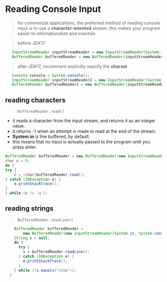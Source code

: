 # Reading Console Input

> for commercial applications, the preferred method of reading console input is to use a **character-oriented** stream.
> this makes your program easier to internationalize and maintain

> before JDK17

```java
   InputStreamReader inputStreamReader = new InputStreamReader(System.in);
   BufferedReader bufferedReader = new BufferedReader(inputStreamReader);
```

> after JDK17, recomment explicitly sepcify the **charset**

```java
   Console console = System.console();
   InputStreamReader inputStreamReader2 = new InputStreamReader(System.in, console.charset());
   BufferedReader bufferedReader2 = new BufferedReader(inputStreamReader2);
```

## reading characters

> `BufferedReader.read()`
- it reads a character from the input stream, and returns it as an integer value.
- it returns -1 when an attempt is made to read at the end of the stream.
- **System.in** is line buffered, by default.
- this means that no input is actually passed to the program until you press enter.

```java
BufferedReader bufferedReader = new BufferedReader(new InputStreamReader(System.in, System.console().charset()));
char c = 0;
do {
try {
    c = (char)bufferedReader.read();
} catch (IOException e) {
    e.printStackTrace();
}
} while (c != 'q');
```

## reading strings

> `BufferedReader.readLine()`

```java
    BufferedReader bufferedReader =
        new BufferedReader(new InputStreamReader(System.in, System.console().charset()));
    String s = null;
    do {
      try {
        s = bufferedReader.readLine();
      } catch (IOException e) {
        e.printStackTrace();
      }
    } while (!s.equals("stop"));
  }
```
